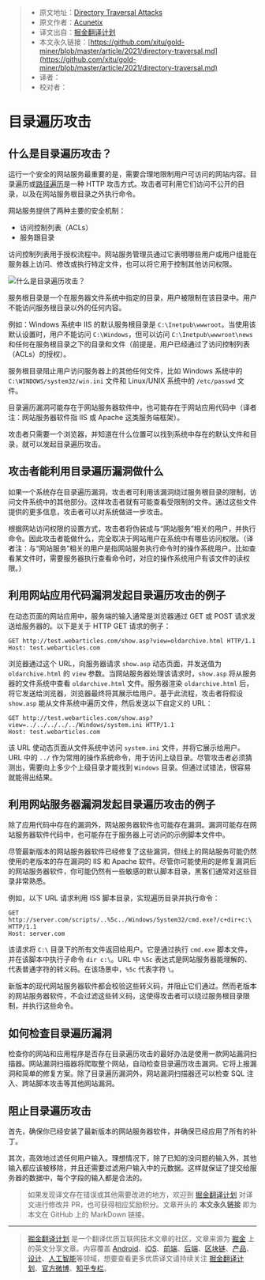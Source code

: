 > - 原文地址：[Directory Traversal Attacks](https://www.acunetix.com/websitesecurity/directory-traversal/)
> - 原文作者：[Acunetix](https://www.acunetix.com/)
> - 译文出自：[掘金翻译计划](https://github.com/xitu/gold-miner)
> - 本文永久链接：[https://github.com/xitu/gold-miner/blob/master/article/2021/directory-traversal.md](https://github.com/xitu/gold-miner/blob/master/article/2021/directory-traversal.md)
> - 译者：
> - 校对者：

# 目录遍历攻击

## 什么是目录遍历攻击？

运行一个安全的网站服务最重要的是，需要合理地限制用户可访问的网站内容。目录遍历或[路径遍历](https://www.acunetix.com/blog/articles/path-traversal/)是一种 HTTP 攻击方式。攻击者可利用它们访问不公开的目录，以及在网站服务根目录之外执行命令。

网站服务提供了两种主要的安全机制：

- 访问控制列表（ACLs）
- 服务跟目录

访问控制列表用于授权流程中。网站服务管理员通过它表明哪些用户或用户组能在服务器上访问、修改或执行特定文件，也可以将它用于控制其他访问权限。

![什么是目录遍历攻击？](https://www.acunetix.com/wp-content/uploads/2012/10/PTMFOG00000002841.gif "目录遍历攻击")

服务根目录是一个在服务器文件系统中指定的目录，用户被限制在该目录中。用户不能访问服务根目录以外的任何内容。

例如：Windows 系统中 IIS 的默认服务根目录是 `C:\Inetpub\wwwroot`。当使用该默认设置时，用户不能访问 `C:\Windows`，但可以访问 `C:\Inetpub\wwwroot\news` 和任何在服务根目录之下的目录和文件（前提是，用户已经通过了访问控制列表（ACLs）的授权）。

服务根目录阻止用户访问服务器上的其他任何文件，比如 Windows 系统中的 `C:\WINDOWS/system32/win.ini` 文件和 Linux/UNIX 系统中的 `/etc/passwd` 文件。

目录遍历漏洞可能存在于网站服务器软件中，也可能存在于网站应用代码中（译者注：网站服务器软件指 IIS 或 Apache 这类服务端框架）。

攻击者只需要一个浏览器，并知道在什么位置可以找到系统中存在的默认文件和目录，就可以发起目录遍历攻击。

## 攻击者能利用目录遍历漏洞做什么

如果一个系统存在目录遍历漏洞，攻击者可利用该漏洞绕过服务根目录的限制，访问文件系统中的其他部分。这样攻击者就有可能查看受限制的文件。通过这些文件提供的更多信息，攻击者可以对系统做进一步攻击。

根据网站访问权限的设置方式，攻击者将伪装成与“网站服务”相关的用户，并执行命令。因此攻击者能做什么，完全取决于网站用户在系统中有哪些访问权限。（译者注：与“网站服务”相关的用户是指网站服务执行命令时的操作系统用户。比如查看某文件时，需要服务器执行查看命令时，对应的操作系统用户有该文件的读权限。）

## 利用网站应用代码漏洞发起目录遍历攻击的例子

在动态页面的网站应用中，服务端的输入通常是浏览器通过 GET 或 POST 请求发送给服务器的。以下是关于 HTTP GET 请求的例子：

```
GET http://test.webarticles.com/show.asp?view=oldarchive.html HTTP/1.1
Host: test.webarticles.com
```

浏览器通过这个 URL，向服务器请求 `show.asp` 动态页面，并发送值为 `oldarchive.html` 的 `view` 参数。当网站服务器处理该请求时，`show.asp` 将从服务器的文件系统中查看 `oldarchive.html` 文件。服务器渲染 `oldarchive.html` 后，将它发送给浏览器，浏览器最终将其展示给用户。基于此流程，攻击者将假设 `show.asp` 能从文件系统中遍历文件，然后发送以下自定义的 URL：

```
GET http://test.webarticles.com/show.asp?view=../../../../../Windows/system.ini HTTP/1.1
Host: test.webarticles.com
```

该 URL 使动态页面从文件系统中访问 `system.ini` 文件，并将它展示给用户。URL 中的 `../` 作为常用的操作系统命令，用于访问上级目录。尽管攻击者必须猜测出，需要向上多少个上级目录才能找到 `Windows` 目录。但通过试错法，很容易就能得出结果。

## 利用网站服务器漏洞发起目录遍历攻击的例子

除了应用代码中存在的漏洞外，网站服务器软件也可能存在漏洞。漏洞可能存在网站服务器软件代码中，也可能存在于服务器上可访问的示例脚本文件中。

尽管最新版本的网站服务器软件已经修复了这些漏洞，但线上的网站服务可能仍然使用的老版本的存在漏洞的 IIS 和 Apache 软件。尽管你可能使用的是修复漏洞后的网站服务器软件，你可能仍然有一些敏感的默认脚本目录，黑客们通常对这些目录非常熟悉。

例如，以下 URL 请求利用 ISS 脚本目录，实现遍历目录并执行命令：

```
GET http://server.com/scripts/..%5c../Windows/System32/cmd.exe?/c+dir+c:\ HTTP/1.1
Host: server.com
```

该请求将 `C:\` 目录下的所有文件返回给用户。它是通过执行 `cmd.exe` 脚本文件，并在该脚本中执行子命令 `dir c:\`。URL 中 `%5c` 表达式是网站服务器能理解的、代表普通字符的转义码。在该场景中，`%5c` 代表字符 `\`。

新版本的现代网站服务器软件都会校验这些转义码，并阻止它们通过。然而老版本的网站服务器软件，不会过滤这些转义码，这使得攻击者可以绕过服务根目录限制，并执行这些命令。

## 如何检查目录遍历漏洞

检查你的网站和应用程序是否存在目录遍历攻击的最好办法是使用一款网站漏洞扫描器。网站漏洞扫描器将爬取整个网站，自动检查目录遍历攻击漏洞。它将上报漏洞和简单的修复方案。除了目录遍历漏洞外，网站漏洞扫描器还可以检查 SQL 注入、跨站脚本攻击等其他网站漏洞。

## 阻止目录遍历攻击

首先，确保你已经安装了最新版本的网站服务器软件，并确保已经应用了所有的补丁。

其次，高效地过滤任何用户输入。理想情况下，除了已知的没问题的输入外，其他输入都应该被移除，并且还需要过滤用户输入中的元数据。这样就保证了提交给服务器的数据中，每个字段的输入都是合法的。

> 如果发现译文存在错误或其他需要改进的地方，欢迎到 [掘金翻译计划](https://github.com/xitu/gold-miner) 对译文进行修改并 PR，也可获得相应奖励积分。文章开头的 **本文永久链接** 即为本文在 GitHub 上的 MarkDown 链接。

---

> [掘金翻译计划](https://github.com/xitu/gold-miner) 是一个翻译优质互联网技术文章的社区，文章来源为 [掘金](https://juejin.im) 上的英文分享文章。内容覆盖 [Android](https://github.com/xitu/gold-miner#android)、[iOS](https://github.com/xitu/gold-miner#ios)、[前端](https://github.com/xitu/gold-miner#前端)、[后端](https://github.com/xitu/gold-miner#后端)、[区块链](https://github.com/xitu/gold-miner#区块链)、[产品](https://github.com/xitu/gold-miner#产品)、[设计](https://github.com/xitu/gold-miner#设计)、[人工智能](https://github.com/xitu/gold-miner#人工智能)等领域，想要查看更多优质译文请持续关注 [掘金翻译计划](https://github.com/xitu/gold-miner)、[官方微博](http://weibo.com/juejinfanyi)、[知乎专栏](https://zhuanlan.zhihu.com/juejinfanyi)。
